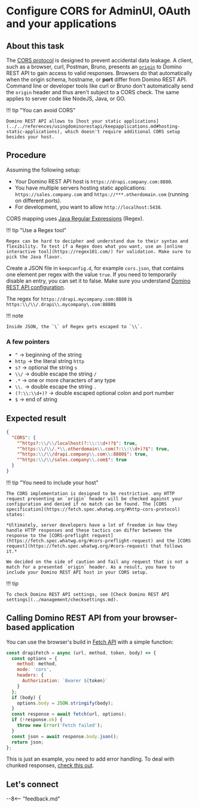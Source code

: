 # Configure CORS for AdminUI, OAuth and your applications

## About this task

The [CORS protocol](https://fetch.spec.whatwg.org/#http-cors-protocol) is designed to prevent accidental data leakage. A client, such as a browser, curl, Postman, Bruno, presents an [`origin`](https://developer.mozilla.org/en-US/docs/Web/HTTP/Reference/Headers/Origin) to Domino REST API to gain access to valid responses. Browsers do that automatically when the origin schema, hostname, or **port** differ from Domino REST API. Command line or developer tools like curl or Bruno don't automatically send the `origin` header and thus aren't subject to a CORS check. The same applies to server code like NodeJS, Java, or GO.

!!! tip "You can avoid CORS"

    Domino REST API allows to [host your static applications](../../references/usingdominorestapi/keepapplications.md#hosting-static-applications), which doesn't require additional CORS setup besides your host.

## Procedure

Assuming the following setup:

- Your Domino REST API host is `https://drapi.company.com:8880`.
- You have multiple servers hosting static applications: `https://sales.company.com` and `https://***.otherdomain.com` (running on different ports).
- For development, you want to allow `http://localhost:5438`.

CORS mapping uses [Java Regular Expressions](https://www.w3schools.com/java/java_regex.asp) (Regex).

!!! tip "Use a Regex tool"

    Regex can be hard to decipher and understand due to their syntax and flexibility. To test if a Regex does what you want, use an [online interactive tool](https://regex101.com/) for validation. Make sure to pick the Java flavor.

Create a JSON file in `keepconfig.d`, for example `cors.json`, that contains one element per regex with the value `true`. If you need to temporarily disable an entry, you can set it to false. Make sure you understand [Domino REST API configuration](../../references/understandingconfig.md).

The regex for `https://drapi.mycompany.com:8880` is `https:\\/\\/.drapi\\.mycompany\.com:8880$`

!!! note

    Inside JSON, the `\` of Regex gets escaped to `\\`.

### A few pointers

- `^` &rarr; beginning of the string
- `http` &rarr; the literal string `http`
- `s?` &rarr; optional the string `s`
- `\\/` &rarr; double escape the string `/`
- `.*` &rarr; one or more characters of any type
- `\\.` &rarr; double escape the string `.`
- `(?:\\:\\d+)?` &rarr; double escaped optional colon and port number
- `$` &rarr; end of string

## Expected result

```json
{
  "CORS": {
    "^https?:\\/\\/localhost(?:\\:\\d+)?$": true,
    "^https:\\/\\/.*\\.otherdomain\\.com(?:\\:\\d+)?$": true,
    "^https:\\/\\/drapi.company\\.com\\:8880$": true,
    "^https:\\/\\/sales.company\\.com$": true
  }
}
```

!!! tip "You need to include your host"

    The CORS implementation is designed to be restrictive. any HTTP request presenting an `origin` header will be checked against your configuration and denied if no match can be found. The [CORS specification](https://fetch.spec.whatwg.org/#http-cors-protocol) states:

    *Ultimately, server developers have a lot of freedom in how they handle HTTP responses and these tactics can differ between the response to the [CORS-preflight request](https://fetch.spec.whatwg.org/#cors-preflight-request) and the [CORS request](https://fetch.spec.whatwg.org/#cors-request) that follows it.*

    We decided on the side of caution and fail any request that is not a match for a presented `origin` header. As a result, you have to include your Domino REST API host in your CORS setup.

!!! tip

    To check Domino REST API settings, see [Check Domino REST API settings](../management/checksettings.md).

## Calling Domino REST API from your browser-based application

You can use the browser's build in [Fetch API](https://developer.mozilla.org/en-US/docs/Web/API/Fetch_API/Using_Fetch) with a simple function:

```js
const drapiFetch = async (url, method, token, body) => {
  const options = {
    method: method,
    mode: 'cors',
    headers: {
      Authorization: `Bearer ${token}`
    }
  };
  if (body) {
    options.body = JSON.stringify(body);
  }
  const response = await fetch(url, options);
  if (!response.ok) {
    throw new Error('Fetch failed');
  }
  const json = await response.body.json();
  return json;
};
```

This is just an example, you need to add error handling. To deal with chunked responses, [check this out](https://www.wissel.net/blog/2023/07/handle-http-chunked-responses.html).

## Let's connect

--8<-- "feedback.md"
